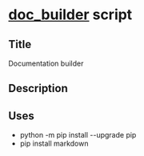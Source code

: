 # [doc_builder]() script

## Title
Documentation builder

## Description

## Uses
* python -m pip install --upgrade pip
* pip install markdown
